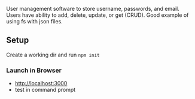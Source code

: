 User management software to store username, passwords, and email. Users have ability to add, delete, update, or get (CRUD).  Good example of using fs with json files.


## [](https://github.com/RMF-HCA2/MEAN/tree/master/2_Express/01_Express#setup)Setup

Create a working dir and run  `npm init`


### [](https://github.com/RMF-HCA2/MEAN/tree/master/2_Express/01_Express#launch-in-browser)Launch in Browser

-   [http://localhost:3000](http://localhost:3000/)
- test in command prompt
